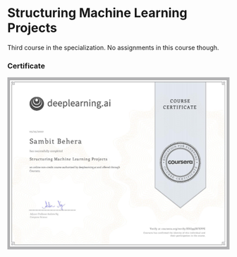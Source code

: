 # Structuring Machine Learning Projects

Third course in the specialization. No assignments in this course though.

### Certificate

![cert](Certificate.jpg)

